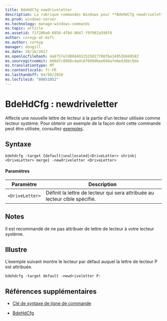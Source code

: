 ```yaml
---
title: BdeHdCfg newdriveletter
description: La rubrique commandes Windows pour **BdeHdCfg newdriveletter**, qui affecte une nouvelle lettre de lecteur à la partie d’un lecteur utilisé comme lecteur système.
ms.prod: windows-server
ms.technology: manage-windows-commands
ms.topic: article
ms.assetid: f1f200a0-6850-4f0d-9047-f9f982a590f8
author: coreyp-at-msft
ms.author: coreyp
manager: dongill
ms.date: 10/16/2017
ms.openlocfilehash: 4a8757e7d0684912525817708fbe34953b049582
ms.sourcegitcommit: b00d7c8968c4adc8f699dbee694afe6ed36bc9de
ms.translationtype: MT
ms.contentlocale: fr-FR
ms.lasthandoff: 04/08/2020
ms.locfileid: "80851052"
---
```

# <a name="bdehdcfg-newdriveletter"></a>BdeHdCfg : newdriveletter

Affecte une nouvelle lettre de lecteur à la partie d’un lecteur utilisée comme lecteur système. Pour obtenir un exemple de la façon dont cette commande peut être utilisée, consultez [exemples](#BKMK_Examples).

## <a name="syntax"></a>Syntaxe

```
bdehdcfg -target {default|unallocated|<DriveLetter> shrink|<DriveLetter> merge} -newdriveletter <DriveLetter>
```

#### <a name="parameters"></a>Paramètres

| Paramètre | Description |
| ---------| ----------- |
|`<DriveLetter>`|Définit la lettre de lecteur qui sera attribuée au lecteur cible spécifié.|

## <a name="remarks"></a>Notes

Il est recommandé de ne pas attribuer de lettre de lecteur à votre lecteur système.

## <a name="examples"></a><a name="BKMK_Examples"></a>Illustre

L’exemple suivant montre le lecteur par défaut auquel la lettre de lecteur P est attribuée.

```
bdehdcfg -target default -newdriveletter P:
```

## <a name="additional-references"></a>Références supplémentaires

- [Clé de syntaxe de ligne de commande](command-line-syntax-key.md)

- [BdeHdCfg](bdehdcfg.md)